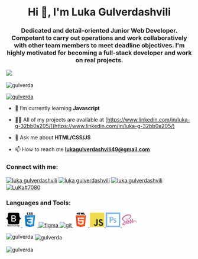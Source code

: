 <h1 align="center">Hi 👋, I'm Luka Gulverdashvili</h1>
<h3 align="center">Dedicated and detail-oriented Junior Web Developer. Competent to carry out operations and work collaboratively with other team members to meet deadline objectives. I'm highly motivated for becoming a full-stack developer and work on real projects.</h3>

<!-- <img src="https://cdn.dribbble.com/users/1019864/screenshots/3079099/codeloop.gif"> -->
<img src="[https://cdn.dribbble.com/users/1019864/screenshots/3079099/codeloop.gif](https://miro.medium.com/v2/resize:fit:800/1*mr7WXw8tgpMhqugKP2WhrA.gif)">
<p align="left"> <img src="https://komarev.com/ghpvc/?username=gulverda&label=Profile%20views&color=0e75b6&style=flat" alt="gulverda" /> </p>

<p align="left"> <a href="https://github.com/ryo-ma/github-profile-trophy"><img src="https://github-profile-trophy.vercel.app/?username=gulverda" alt="gulverda" /></a> </p>

- 🌱 I’m currently learning **Javascript**

- 👨‍💻 All of my projects are available at [https://www.linkedin.com/in/luka-g-32bb0a205/](https://www.linkedin.com/in/luka-g-32bb0a205/)

- 💬 Ask me about **HTML/CSS/JS**

- 📫 How to reach me **lukagulverdashvili49@gmail.com**

<h3 align="left">Connect with me:</h3>
<p align="left">
<a href="https://linkedin.com/in/luka gulverdashvili" target="blank"><img align="center" src="https://raw.githubusercontent.com/rahuldkjain/github-profile-readme-generator/master/src/images/icons/Social/linked-in-alt.svg" alt="luka gulverdashvili" height="30" width="40" /></a>
<a href="https://fb.com/luka gulverdashvili" target="blank"><img align="center" src="https://raw.githubusercontent.com/rahuldkjain/github-profile-readme-generator/master/src/images/icons/Social/facebook.svg" alt="luka gulverdashvili" height="30" width="40" /></a>
<a href="https://instagram.com/luka.gulverdashvili" target="blank"><img align="center" src="https://raw.githubusercontent.com/rahuldkjain/github-profile-readme-generator/master/src/images/icons/Social/instagram.svg" alt="luka.gulverdashvili" height="30" width="40" /></a>
<a href="https://discord.gg/LuKa#7080" target="blank"><img align="center" src="https://raw.githubusercontent.com/rahuldkjain/github-profile-readme-generator/master/src/images/icons/Social/discord.svg" alt="LuKa#7080" height="30" width="40" /></a>
</p>

<h3 align="left">Languages and Tools:</h3>
<p align="left"> <a href="https://getbootstrap.com" target="_blank" rel="noreferrer"> <img src="https://raw.githubusercontent.com/devicons/devicon/master/icons/bootstrap/bootstrap-plain-wordmark.svg" alt="bootstrap" width="40" height="40"/> </a> <a href="https://www.w3schools.com/css/" target="_blank" rel="noreferrer"> <img src="https://raw.githubusercontent.com/devicons/devicon/master/icons/css3/css3-original-wordmark.svg" alt="css3" width="40" height="40"/> </a> <a href="https://www.figma.com/" target="_blank" rel="noreferrer"> <img src="https://www.vectorlogo.zone/logos/figma/figma-icon.svg" alt="figma" width="40" height="40"/> </a> <a href="https://git-scm.com/" target="_blank" rel="noreferrer"> <img src="https://www.vectorlogo.zone/logos/git-scm/git-scm-icon.svg" alt="git" width="40" height="40"/> </a> <a href="https://www.w3.org/html/" target="_blank" rel="noreferrer"> <img src="https://raw.githubusercontent.com/devicons/devicon/master/icons/html5/html5-original-wordmark.svg" alt="html5" width="40" height="40"/> </a> <a href="https://developer.mozilla.org/en-US/docs/Web/JavaScript" target="_blank" rel="noreferrer"> <img src="https://raw.githubusercontent.com/devicons/devicon/master/icons/javascript/javascript-original.svg" alt="javascript" width="40" height="40"/> </a> <a href="https://www.photoshop.com/en" target="_blank" rel="noreferrer"> <img src="https://raw.githubusercontent.com/devicons/devicon/master/icons/photoshop/photoshop-line.svg" alt="photoshop" width="40" height="40"/> </a> <a href="https://sass-lang.com" target="_blank" rel="noreferrer"> <img src="https://raw.githubusercontent.com/devicons/devicon/master/icons/sass/sass-original.svg" alt="sass" width="40" height="40"/> </a> </p>

<p><img align="left" src="https://github-readme-stats.vercel.app/api/top-langs?username=gulverda&show_icons=true&locale=en&layout=compact" alt="gulverda" /></p>

<p>&nbsp;<img align="center" src="https://github-readme-stats.vercel.app/api?username=gulverda&show_icons=true&locale=en" alt="gulverda" /></p>

<p><img align="center" src="https://github-readme-streak-stats.herokuapp.com/?user=gulverda&" alt="gulverda" /></p>
